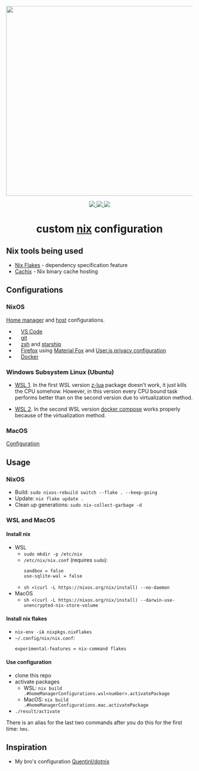 <p align="center"><img src="https://raw.githubusercontent.com/jglovier/dotfiles-logo/main/dotfiles-logo.svg" width=512></p>

<p align="center">
    <a href="https://builtwithnix.org/">
        <img src="https://img.shields.io/badge/built with-nix-blue?style=flat-square&logo=nixos">
    </a>
    <a href="https://github.com/nothingelsematters">
        <img src="https://img.shields.io/github/commit-activity/y/nothingelsematters/nixconfigs?style=flat-square&logo=github">
    </a>
    <a href="https://www.codefactor.io/repository/github/nothingelsematters/nixconfigs">
        <img src="https://img.shields.io/codefactor/grade/github/nothingelsematters/nixconfigs?style=flat-square&logo=codefactor">
    </a>
</p>

<h1 align="center"> custom <a href="https://nixos.org">nix</a> configuration </h1>

## Nix tools being used

- [Nix Flakes](https://nixos.wiki/wiki/Flakes) - dependency specification feature
- [Cachix](https://cachix.org) - Nix binary cache hosting

## Configurations

### NixOS

[Home manager](home/home/) and [host](host/) configurations.

- <img src="https://simpleicons.org/icons/visualstudiocode.svg" height="12pt"> [VS Code](home/home/development/vscode/default.nix)
- <img src="https://simpleicons.org/icons/git.svg" height="12pt"> [git](home/common/development/git.nix)
- <img src="https://simpleicons.org/icons/starship.svg" height="12pt"> [zsh](home/common/terminal/zsh.nix)
  and [starship](home/home/terminal/starship.nix)
- <img src="https://simpleicons.org/icons/firefox.svg" height="12pt"> [Firefox](home/home/firefox/)
  using [Material Fox](https://github.com/muckSponge/MaterialFox/)
  and [User.js privacy configuration](https://github.com/pyllyukko/user.js)
- <img src="https://simpleicons.org/icons/docker.svg" height="12pt"> [Docker](host/services/docker.nix)

### Windows Subsystem Linux (Ubuntu)

- [WSL 1](home/wsl/wsl-1.nix).
  In the first WSL version [z-lua](https://github.com/skywind3000/z.lua) package doesn't work,
  it just kills the CPU somehow.
  However, in this version every CPU bound task performs better than on the second version due to virtualization method.

- [WSL 2](home/wsl/wsl-2.nix).
  In the second WSL version [docker compose](https://docs.docker.com/compose/) works properly
  because of the virtualization method.

### MacOS

[Configuration](home/mac/default.nix)

## Usage

### NixOS

- Build: `sudo nixos-rebuild switch --flake . --keep-going`
- Update: `nix flake update .`
- Clean up generations: `sudo nix-collect-garbage -d`

### WSL and MacOS

#### Install nix

- WSL
  - `sudo mkdir -p /etc/nix`
  - `/etc/nix/nix.conf` (requires `sudo`):
    ```
    sandbox = false
    use-sqlite-wal = false
    ```
  - `sh <(curl -L https://nixos.org/nix/install) --no-daemon`
- MacOS
  - `sh <(curl -L https://nixos.org/nix/install) --darwin-use-unencrypted-nix-store-volume`

#### Install nix flakes

- `nix-env -iA nixpkgs.nixFlakes`
- `~/.config/nix/nix.conf`:
  ```
  experimental-features = nix-command flakes
  ```

#### Use configuration

- clone this repo
- activate packages
  - WSL: `nix build .#homeManagerConfigurations.wsl<number>.activatePackage`
  - MacOS: `nix build .#homeManagerConfigurations.mac.activatePackage`
- `./result/activate`

There is an alias for the last two commands after you do this for the first time: `hms`.

## Inspiration

- My bro's configuration [QuentinI/dotnix](https://github.com/QuentinI/dotnix/)
